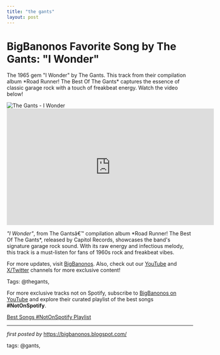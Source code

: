 ```yaml
---
title: "the gants"
layout: post
---
```

<!-- Title of the Post -->
<h1 >BigBanonos Favorite Song by The Gants: "I Wonder"</h1> <!-- Introductory Text -->
<p >The 1965 gem "I Wonder" by The Gants. This track from their compilation album *Road Runner! The Best Of The Gants* captures the essence of classic garage rock with a touch of freakbeat energy. Watch the video below!</p> <!-- Featured Image -->
<div > <img src="https://i.scdn.co/image/ab67616d0000b273ec854b8a5e58d955975eaf4a" alt="The Gants - I Wonder" />
</div> <!-- YouTube Video Embed -->
<div > <iframe width="560" height="315" src="https://www.youtube.com/embed/t--ktY1Kgx4" frameborder="0" allowfullscreen></iframe>
</div> <!-- Song Information -->
<div > <p><em>"I Wonder"</em>, from The Gantsâ€™ compilation album *Road Runner! The Best Of The Gants*, released by Capitol Records, showcases the band's signature garage rock sound. With its raw energy and infectious melody, this track is a must-listen for fans of 1960s rock and freakbeat vibes.</p>
</div> <!-- Footer Links -->
<div > <p>For more updates, visit <a href="https://bigbanonos.blogspot.com/" target="_blank">BigBanonos</a>. Also, check out our <a href="https://www.youtube.com/@BigBanonos" target="_blank">YouTube</a> and <a href="https://x.com/bigbanonos" target="_blank">X/Twitter</a> channels for more exclusive content!</p>
</div> <!-- Tags -->
<p >Tags: @thegants,</p>


<!--Subscribe and Playlist Links-->
<div>
    <p>For more exclusive tracks not on Spotify, subscribe to <a href="https://www.youtube.com/@BigBanonos" target="_blank">BigBanonos on YouTube</a> and explore their curated playlist of the best songs <strong>#NotOnSpotify</strong>.</p>
    <p><a href="https://www.youtube.com/playlist?list=PLtuNtuTatqI0kFahUCbtbfenC_ET5O_tr" target="_blank">Best Songs #NotOnSpotify Playlist<br /></a></p></div>

<hr />

<p><em>first posted by</em> <a href="https://bigbanonos.blogspot.com/" rel="noopener" target="_new">https://bigbanonos.blogspot.com/</a></p>

<p>tags: @gants,</p>
